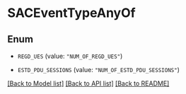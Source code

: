# SACEventTypeAnyOf

## Enum


* `REGD_UES` (value: `"NUM_OF_REGD_UES"`)

* `ESTD_PDU_SESSIONS` (value: `"NUM_OF_ESTD_PDU_SESSIONS"`)


[[Back to Model list]](../README.md#documentation-for-models) [[Back to API list]](../README.md#documentation-for-api-endpoints) [[Back to README]](../README.md)


